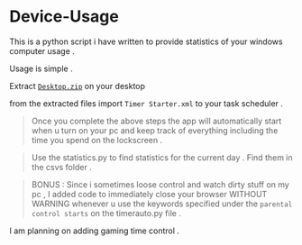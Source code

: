 # Device-Usage
This is a python script i have written to provide statistics of your windows computer usage . 

Usage is simple .

Extract 
[```Desktop.zip```](https://github.com/steveastontac/Device-Usage/raw/master/Desktop.rar)
on your desktop

from the extracted files 
import 
```Timer Starter.xml```
to your task scheduler .

>Once you complete the above steps the app will automatically start when u turn on your pc and keep track of everything including 
the time you spend on the lockscreen .

>Use the statistics.py to find statistics for the current day . Find them in the csvs folder .

>BONUS : Since i sometimes loose control and watch dirty stuff on my pc ,  I added code to immediately close your browser WITHOUT WARNING whenever u use the keywords specified under the ```parental control starts``` on the timerauto.py file .


I am planning on adding gaming time control .
